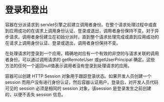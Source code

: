 # 登录和登出

容器在分派请求到 servlet引擎之前建立调用者身份。在整个请求处理过程中或直到应用成功的在请求上调用身份认证、登录或退出，调用者身份保持不变。对于异步请求，调用者身份建立在初始分派时，直到整个请求处理完成或直到应用成功的在请求上调用身份认证、登录或退出，调用者身份保持不变。

在处理请求时登录到一个应用，精确地对应有一个有效的非空的与请求关联的调用者身份，可以通过调用请求的 getRemoteUser 或getUserPrincipal 确定。这些方法的任何一个返回null值表示调用者没有登录到处理请求的应用。

容器可以创建 HTTP Session 对象用于跟踪登录状态。如果开发人员创建一个 session 而用户没有进行身份认证，然后容器认证用户，登录后，对开发人员代码可见的 session 必须是相同的 session 对象，该session 是登录发生之前创建的，以便不丢失 session 信息。
